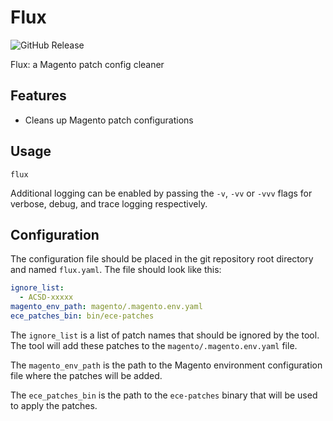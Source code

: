 # Flux

![GitHub Release](https://img.shields.io/github/v/release/clivewalkden/flux-cli)

Flux: a Magento patch config cleaner

## Features

- Cleans up Magento patch configurations

## Usage

```
flux
```

Additional logging can be enabled by passing the `-v`, `-vv` or `-vvv` flags for verbose, debug, and trace logging respectively.

## Configuration

The configuration file should be placed in the git repository root directory and named `flux.yaml`. The file should look like this:

```yaml
ignore_list:
  - ACSD-xxxxx
magento_env_path: magento/.magento.env.yaml
ece_patches_bin: bin/ece-patches
```

The `ignore_list` is a list of patch names that should be ignored by the tool. The tool will add these patches to the `magento/.magento.env.yaml` file.

The `magento_env_path` is the path to the Magento environment configuration file where the patches will be added.

The `ece_patches_bin` is the path to the `ece-patches` binary that will be used to apply the patches.
